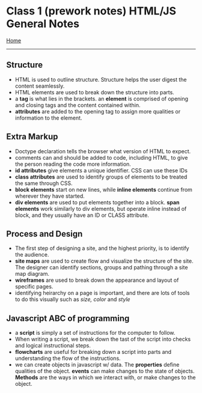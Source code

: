 # Class 1 (prework notes) HTML/JS General Notes

[Home](https://justinhamerly.github.io/reading-notes/)

---

## Structure

- HTML is used to outline structure.  Structure helps the user digest the content seamlessly.
- HTML elements are used to break down the structure into parts.
- a **tag** is what lies in the brackets.  an **element** is comprised of opening and closing tags and the content contained within.
- **attributes** are added to the opening tag to assign more qualities or information to the element.

## Extra Markup

- Doctype declaration tells the browser what version of HTML to expect.
- comments can and should be added to code, including HTML, to give the person reading the code more information.
- **id attributes** give elements a unique identifier.  CSS can use these IDs
- **class attributes** are used to identify groups of elements to be treated the same through CSS.
- **block elements** start on new lines, while **inline elements** continue from wherever they have started.
- **div elements** are used to put elements together into a block.  **span elements** work similarly to div elements, but operate inline instead of block, and they usually have an ID or CLASS attribute.

## Process and Design

- The first step of designing a site, and the highest priority, is to identify the audience.
- **site maps** are used to create flow and visualize the structure of the site.  The designer can identify sections, groups and pathing through a site map diagram.
- **wireframes** are used to break down the appearance and layout of specific pages.
- identifying heirarchy on a page is important, and there are lots of tools to do this visually such as *size, color* and *style*

## Javascript ABC of programming

- a **script** is simply a set of instructions for the computer to follow.
- When writing a script, we break down the tast of the script into checks and logical instructional steps.
- **flowcharts** are useful for breaking down a script into parts and understanding the flow of the instructions.
- we can create objects in javascript w/ data.  The **properties** define qualities of the object.  **events** can make changes to the state of objects.  **Methods** are the ways in which we interact with, or make changes to the object.